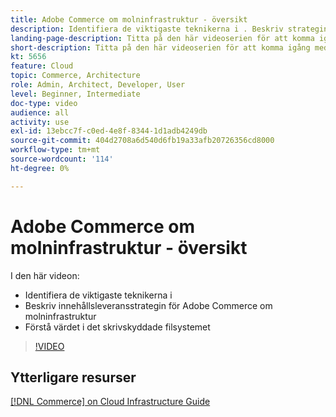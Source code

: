 ```yaml
---
title: Adobe Commerce om molninfrastruktur - översikt
description: Identifiera de viktigaste teknikerna i ​. Beskriv strategin för innehållsleverans för Adobe Commerce. Förstå värdet på det skrivskyddade filsystemet.
landing-page-description: Titta på den här videoserien för att komma igång med den molninfrastruktur som används för att distribuera och hantera Adobe Commerce.
short-description: Titta på den här videoserien för att komma igång med den molninfrastruktur som används för att distribuera och hantera Adobe Commerce.
kt: 5656
feature: Cloud
topic: Commerce, Architecture
role: Admin, Architect, Developer, User
level: Beginner, Intermediate
doc-type: video
audience: all
activity: use
exl-id: 13ebcc7f-c0ed-4e8f-8344-1d1adb4249db
source-git-commit: 404d2708a6d540d6fb19a33afb20726356cd8000
workflow-type: tm+mt
source-wordcount: '114'
ht-degree: 0%

---
```


# Adobe Commerce om molninfrastruktur - översikt

I den här videon:

- Identifiera de viktigaste teknikerna i &#x200B;
- Beskriv innehållsleveransstrategin för Adobe Commerce om molninfrastruktur
- Förstå värdet i det skrivskyddade filsystemet

>[!VIDEO](https://video.tv.adobe.com/v/35298?quality=12&learn=on)

## Ytterligare resurser

[[!DNL Commerce] on Cloud Infrastructure Guide](https://experienceleague.adobe.com/docs/commerce-cloud-service/user-guide/overview.html)
